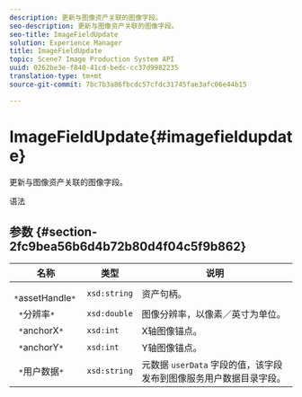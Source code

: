 ```yaml
---
description: 更新与图像资产关联的图像字段。
seo-description: 更新与图像资产关联的图像字段。
seo-title: ImageFieldUpdate
solution: Experience Manager
title: ImageFieldUpdate
topic: Scene7 Image Production System API
uuid: 0262be3e-f840-41cd-bedc-cc37d9982235
translation-type: tm+mt
source-git-commit: 7bc7b3a86fbcdc57cfdc31745fae3afc06e44b15

---
```



# ImageFieldUpdate{#imagefieldupdate}

更新与图像资产关联的图像字段。

语法

## 参数 {#section-2fc9bea56b6d4b72b80d4f04c5f9b862}

| 名称 | 类型 | 说明 |
|---|---|---|
| ` *`assetHandle`*` | `xsd:string` | 资产句柄。 |
| ` *`分辨率`*` | `xsd:double` | 图像分辨率，以像素／英寸为单位。 |
| ` *`anchorX`*` | `xsd:int` | X轴图像锚点。 |
| ` *`anchorY`*` | `xsd:int` | Y轴图像锚点。 |
| ` *`用户数据`*` | `xsd:string` | 元数据 `userData` 字段的值，该字段发布到图像服务用户数据目录字段。 |

